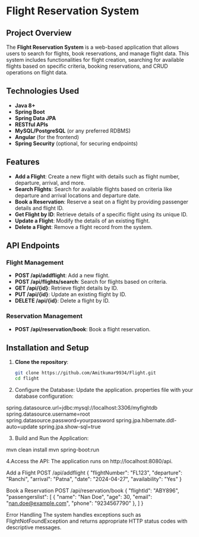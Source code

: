 # Flight Reservation System

## Project Overview
The **Flight Reservation System** is a web-based application that allows users to search for flights, book reservations, and manage flight data. This system includes functionalities for flight creation, searching for available flights based on specific criteria, booking reservations, and CRUD operations on flight data.

## Technologies Used
- **Java 8+**
- **Spring Boot**
- **Spring Data JPA**
- **RESTful APIs**
- **MySQL/PostgreSQL** (or any preferred RDBMS)
- **Angular** (for the frontend)
- **Spring Security** (optional, for securing endpoints)

## Features
- **Add a Flight**: Create a new flight with details such as flight number, departure, arrival, and more.
- **Search Flights**: Search for available flights based on criteria like departure and arrival locations and departure date.
- **Book a Reservation**: Reserve a seat on a flight by providing passenger details and flight ID.
- **Get Flight by ID**: Retrieve details of a specific flight using its unique ID.
- **Update a Flight**: Modify the details of an existing flight.
- **Delete a Flight**: Remove a flight record from the system.

## API Endpoints
### Flight Management
- **POST /api/addflight**: Add a new flight.
- **POST /api/flights/search**: Search for flights based on criteria.
- **GET /api/{id}**: Retrieve flight details by ID.
- **PUT /api/{id}**: Update an existing flight by ID.
- **DELETE /api/{id}**: Delete a flight by ID.

### Reservation Management
- **POST /api/reservation/book**: Book a flight reservation.

## Installation and Setup
1. **Clone the repository**:
   ```bash
   git clone https://github.com/Amitkumar9934/Flight.git
   cd flight
2.  Configure the Database: Update the application.    properties file with your database configuration:

spring.datasource.url=jdbc:mysql://localhost:3306/myfightdb
spring.datasource.username=root
spring.datasource.password=yourpassword
spring.jpa.hibernate.ddl-auto=update
spring.jpa.show-sql=true

3. Build and Run the Application:

mvn clean install
mvn spring-boot:run

4.Access the API: The application runs on http://localhost:8080/api.

Add a Flight
POST /api/addflight
{
  "flightNumber": "FL123",
  "departure": "Ranchi",
  "arrival": "Patna",
  "date": "2024-04-27",
  "availability": "Yes"
}

Book a Reservation
POST /api/reservation/book
{
   "flightId": "ABY896",
  "passengerslist": [
    {
      "name": "Nan Doe",
      "age": 30,
      "email": "nan.doe@example.com",
      "phone": "9234567790"
    },
  ]
}

Error Handling
The system handles exceptions such as FlightNotFoundException and returns appropriate HTTP status codes with descriptive messages.
